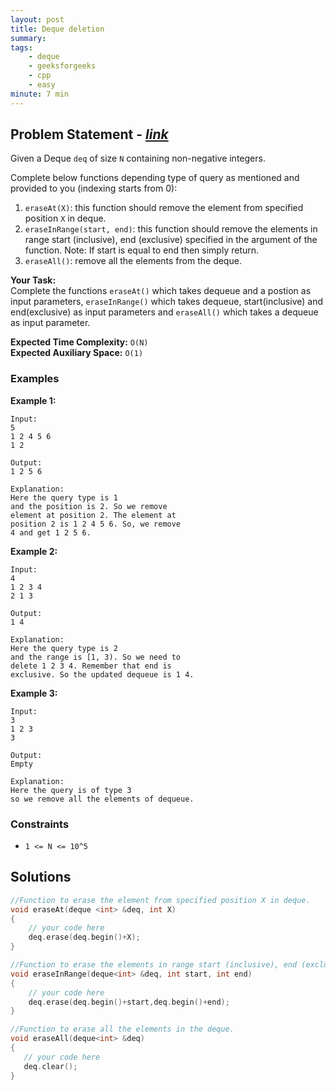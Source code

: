 ```yaml
---
layout: post
title: Deque deletion                
summary:
tags:
    - deque
    - geeksforgeeks
    - cpp
    - easy
minute: 7 min
---
```


## Problem Statement - [*link*](https://practice.geeksforgeeks.org/problems/deque-deletion/0/?track=DSASP-Deque&batchId=154#)  

Given a Deque `deq` of size `N` containing non-negative integers.

Complete below functions depending type of query as mentioned and provided to you (indexing starts from 0):
1. `eraseAt(X)`: this function should remove the element from specified position `X` in deque.
2. `eraseInRange(start, end)`: this function should remove the elements in range start (inclusive), end (exclusive) specified in the argument of the function.
Note: If start is equal to end then simply return.
3. `eraseAll()`: remove all the elements from the deque.


**Your Task:**   
Complete the functions `eraseAt()` which takes dequeue and a postion as input parameters, `eraseInRange()` which takes dequeue, start(inclusive) and end(exclusive) as input parameters and `eraseAll()` which takes a dequeue as input parameter.


**Expected Time Complexity:** `O(N)`            
**Expected Auxiliary Space:** `O(1)` 


### Examples

**Example 1:**   
```
Input:
5
1 2 4 5 6
1 2

Output: 
1 2 5 6 

Explanation: 
Here the query type is 1 
and the position is 2. So we remove 
element at position 2. The element at 
position 2 is 1 2 4 5 6. So, we remove 
4 and get 1 2 5 6.
```


**Example 2:**   
```
Input: 
4
1 2 3 4
2 1 3

Output: 
1 4 

Explanation: 
Here the query type is 2 
and the range is [1, 3). So we need to 
delete 1 2 3 4. Remember that end is 
exclusive. So the updated dequeue is 1 4.
```


**Example 3:**   
```
Input:
3
1 2 3
3

Output: 
Empty

Explanation: 
Here the query is of type 3 
so we remove all the elements of dequeue.
```


### Constraints

+ `1 <= N <= 10^5`

## Solutions

```cpp
//Function to erase the element from specified position X in deque.
void eraseAt(deque <int> &deq, int X)
{
    // your code here
    deq.erase(deq.begin()+X);
}

//Function to erase the elements in range start (inclusive), end (exclusive).
void eraseInRange(deque<int> &deq, int start, int end)
{
    // your code here
    deq.erase(deq.begin()+start,deq.begin()+end);
}

//Function to erase all the elements in the deque.
void eraseAll(deque<int> &deq)
{
   // your code here
   deq.clear();
}
```

